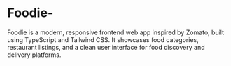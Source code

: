 # Foodie-
Foodie is a modern, responsive frontend web app inspired by Zomato, built using TypeScript and Tailwind CSS. It showcases food categories, restaurant listings, and a clean user interface for food discovery and delivery platforms.
